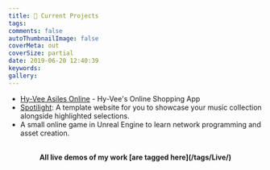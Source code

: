 ```yaml
---
title: 📌 Current Projects
tags:
comments: false
autoThumbnailImage: false
coverMeta: out
coverSize: partial
date: 2019-06-20 12:40:39
keywords:
gallery:
---
```


* [Hy-Vee Asiles Online](/Hy-Vee-Internship) - Hy-Vee's Online Shopping App
* [Spotilight](https://github.com/bmitchinson/Spotilight): A template website 
for you to showcase your music collection alongside highlighted selections.
* A small online game in Unreal Engine to learn network programming and asset creation.
</br></br>
<p align='center'><b> All live demos of my work [are tagged here](/tags/Live/) <b></p>